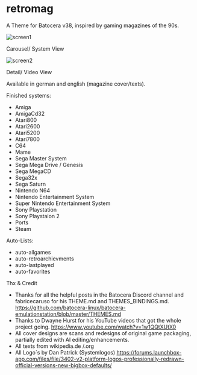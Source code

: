 # retromag
A Theme for Batocera v38, inspired by gaming magazines of the 90s.

![screen1](https://github.com/Skarest/retromag/assets/155885036/64c7172b-378e-4992-809e-c5e196504f59)

Carousel/ System View

![screen2](https://github.com/Skarest/retromag/assets/155885036/d211bfc9-b81e-4070-8abf-2822ea73ec7f)

Detail/ Video View

Available in german and english (magazine cover/texts).

Finished systems:
- Amiga
- AmigaCd32
- Atari800
- Atari2600
- Atari5200
- Atari7800
- C64
- Mame
- Sega Master System
- Sega Mega Drive / Genesis
- Sega MegaCD
- Sega32x
- Sega Saturn
- Nintendo N64
- Nintendo Entertainment System
- Super Nintendo Entertainment System
- Sony Playstation
- Sony Playstaion 2
- Ports
- Steam

Auto-Lists:
- auto-allgames
- auto-retroarchievments
- auto-lastplayed
- auto-favorites

Thx & Credit

- Thanks for all the helpful posts in the Batocera Discord channel and fabricecaruso for his THEME.md and THEMES_BINDINGS.md.
https://github.com/batocera-linux/batocera-emulationstation/blob/master/THEMES.md
- Thanks to Dwayne Hurst for his YouTube videos that got the whole project going.
https://www.youtube.com/watch?v=1w1QQtXUtX0
- All cover designs are scans and redesigns of original game packaging, partially edited with AI editing/enhancements.
- All texts from wikipedia.de /.org
- All Logo´s by Dan Patrick (Systemlogos)
https://forums.launchbox-app.com/files/file/3402-v2-platform-logos-professionally-redrawn-official-versions-new-bigbox-defaults/
  
